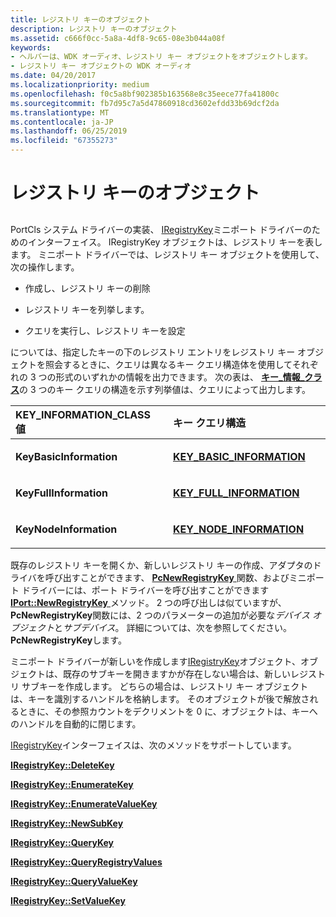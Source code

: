 ```yaml
---
title: レジストリ キーのオブジェクト
description: レジストリ キーのオブジェクト
ms.assetid: c666f0cc-5a8a-4df8-9c65-08e3b044a08f
keywords:
- ヘルパーは、WDK オーディオ、レジストリ キー オブジェクトをオブジェクトします。
- レジストリ キー オブジェクトの WDK オーディオ
ms.date: 04/20/2017
ms.localizationpriority: medium
ms.openlocfilehash: f0c5a8bf902385b163568e8c35eece77fa41800c
ms.sourcegitcommit: fb7d95c7a5d47860918cd3602efdd33b69dcf2da
ms.translationtype: MT
ms.contentlocale: ja-JP
ms.lasthandoff: 06/25/2019
ms.locfileid: "67355273"
---
```

# <a name="registry-key-objects"></a>レジストリ キーのオブジェクト


## <span id="registry_key_objects"></span><span id="REGISTRY_KEY_OBJECTS"></span>


PortCls システム ドライバーの実装、 [IRegistryKey](https://docs.microsoft.com/windows-hardware/drivers/ddi/content/portcls/nn-portcls-iregistrykey)ミニポート ドライバーのためのインターフェイス。 IRegistryKey オブジェクトは、レジストリ キーを表します。 ミニポート ドライバーでは、レジストリ キー オブジェクトを使用して、次の操作します。

-   作成し、レジストリ キーの削除

-   レジストリ キーを列挙します。

-   クエリを実行し、レジストリ キーを設定

については、指定したキーの下のレジストリ エントリをレジストリ キー オブジェクトを照会するときに、クエリは異なるキー クエリ構造体を使用してそれぞれの 3 つの形式のいずれかの情報を出力できます。 次の表は、 [**キー\_情報\_クラス**](https://docs.microsoft.com/windows-hardware/drivers/ddi/content/wdm/ne-wdm-_key_information_class)の 3 つのキー クエリの構造を示す列挙値は、クエリによって出力します。

<table>
<colgroup>
<col width="50%" />
<col width="50%" />
</colgroup>
<thead>
<tr class="header">
<th align="left">KEY_INFORMATION_CLASS 値</th>
<th align="left">キー クエリ構造</th>
</tr>
</thead>
<tbody>
<tr class="odd">
<td align="left"><p><strong>KeyBasicInformation</strong></p></td>
<td align="left"><p><a href="https://docs.microsoft.com/windows-hardware/drivers/ddi/content/wdm/ns-wdm-_key_basic_information" data-raw-source="[&lt;strong&gt;KEY_BASIC_INFORMATION&lt;/strong&gt;](https://docs.microsoft.com/windows-hardware/drivers/ddi/content/wdm/ns-wdm-_key_basic_information)"><strong>KEY_BASIC_INFORMATION</strong></a></p></td>
</tr>
<tr class="even">
<td align="left"><p><strong>KeyFullInformation</strong></p></td>
<td align="left"><p><a href="https://docs.microsoft.com/windows-hardware/drivers/ddi/content/wdm/ns-wdm-_key_full_information" data-raw-source="[&lt;strong&gt;KEY_FULL_INFORMATION&lt;/strong&gt;](https://docs.microsoft.com/windows-hardware/drivers/ddi/content/wdm/ns-wdm-_key_full_information)"><strong>KEY_FULL_INFORMATION</strong></a></p></td>
</tr>
<tr class="odd">
<td align="left"><p><strong>KeyNodeInformation</strong></p></td>
<td align="left"><p><a href="https://docs.microsoft.com/windows-hardware/drivers/ddi/content/wdm/ns-wdm-_key_node_information" data-raw-source="[&lt;strong&gt;KEY_NODE_INFORMATION&lt;/strong&gt;](https://docs.microsoft.com/windows-hardware/drivers/ddi/content/wdm/ns-wdm-_key_node_information)"><strong>KEY_NODE_INFORMATION</strong></a></p></td>
</tr>
</tbody>
</table>

 

既存のレジストリ キーを開くか、新しいレジストリ キーの作成、アダプタのドライバを呼び出すことができます、 [ **PcNewRegistryKey** ](https://docs.microsoft.com/windows-hardware/drivers/ddi/content/portcls/nf-portcls-pcnewregistrykey)関数、およびミニポート ドライバーには、ポート ドライバーを呼び出すことができます[ **IPort::NewRegistryKey** ](https://docs.microsoft.com/windows-hardware/drivers/ddi/content/portcls/nf-portcls-iport-newregistrykey)メソッド。 2 つの呼び出しは似ていますが、 **PcNewRegistryKey**関数には、2 つのパラメーターの追加が必要な*デバイス オブジェクト*と*サブデバイス*。 詳細については、次を参照してください。 **PcNewRegistryKey**します。

ミニポート ドライバーが新しいを作成します[IRegistryKey](https://docs.microsoft.com/windows-hardware/drivers/ddi/content/portcls/nn-portcls-iregistrykey)オブジェクト、オブジェクトは、既存のサブキーを開きますかが存在しない場合は、新しいレジストリ サブキーを作成します。 どちらの場合は、レジストリ キー オブジェクトは、キーを識別するハンドルを格納します。 そのオブジェクトが後で解放されるときに、その参照カウントをデクリメントを 0 に、オブジェクトは、キーへのハンドルを自動的に閉じます。

[IRegistryKey](https://docs.microsoft.com/windows-hardware/drivers/ddi/content/portcls/nn-portcls-iregistrykey)インターフェイスは、次のメソッドをサポートしています。

[**IRegistryKey::DeleteKey**](https://docs.microsoft.com/windows-hardware/drivers/ddi/content/portcls/nf-portcls-iregistrykey-deletekey)

[**IRegistryKey::EnumerateKey**](https://docs.microsoft.com/windows-hardware/drivers/ddi/content/portcls/nf-portcls-iregistrykey-enumeratekey)

[**IRegistryKey::EnumerateValueKey**](https://docs.microsoft.com/windows-hardware/drivers/ddi/content/portcls/nf-portcls-iregistrykey-enumeratevaluekey)

[**IRegistryKey::NewSubKey**](https://docs.microsoft.com/windows-hardware/drivers/ddi/content/portcls/nf-portcls-iregistrykey-newsubkey)

[**IRegistryKey::QueryKey**](https://docs.microsoft.com/windows-hardware/drivers/ddi/content/portcls/nf-portcls-iregistrykey-querykey)

[**IRegistryKey::QueryRegistryValues**](https://docs.microsoft.com/windows-hardware/drivers/ddi/content/portcls/nf-portcls-iregistrykey-queryregistryvalues)

[**IRegistryKey::QueryValueKey**](https://docs.microsoft.com/windows-hardware/drivers/ddi/content/portcls/nf-portcls-iregistrykey-queryvaluekey)

[**IRegistryKey::SetValueKey**](https://docs.microsoft.com/windows-hardware/drivers/ddi/content/portcls/nf-portcls-iregistrykey-setvaluekey)

 

 




